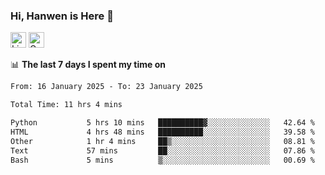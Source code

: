 ### Hi, Hanwen is Here 👋
<p>
	<a href="https://www.linkedin.com/in/liu-hanwen/"><img src="https://img.shields.io/badge/@hanwen-0A66C2?style=flat&logo=LinkedIn&logoColor=white" alt="Linkedin"  height="25px"/></a> 
	<a href="https://scholar.google.com/citations?user=HDF0su0AAAAJ"><img src="https://img.shields.io/badge/scholar-4385FE.svg?&style=plastic&logo=google-scholar&logoColor=white" alt="Google Scholar" height="25px"> </a>
</p>

📊 **The last 7 days I spent my time on** 
<!--START_SECTION:waka-->

```txt
From: 16 January 2025 - To: 23 January 2025

Total Time: 11 hrs 4 mins

Python           5 hrs 10 mins   ██████████▓░░░░░░░░░░░░░░   42.64 %
HTML             4 hrs 48 mins   ██████████░░░░░░░░░░░░░░░   39.58 %
Other            1 hr 4 mins     ██▒░░░░░░░░░░░░░░░░░░░░░░   08.81 %
Text             57 mins         ██░░░░░░░░░░░░░░░░░░░░░░░   07.86 %
Bash             5 mins          ▒░░░░░░░░░░░░░░░░░░░░░░░░   00.69 %
```

<!--END_SECTION:waka-->


<!--
**david990917/david990917** is a ✨ _special_ ✨ repository because its `README.md` (this file) appears on your GitHub profile.

Here are some ideas to get you started:

- 🔭 I’m currently working on ...
- 🌱 I’m currently learning ...
- 👯 I’m looking to collaborate on ...
- 🤔 I’m looking for help with ...
- 💬 Ask me about ...
- 📫 How to reach me: ...
- 😄 Pronouns: ...
- ⚡ Fun fact: ...
-->

